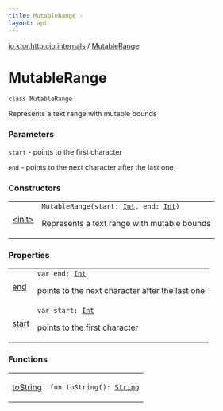 ```yaml
---
title: MutableRange - 
layout: api
---
```


<div class='api-docs-breadcrumbs'><a href="../index.html">io.ktor.http.cio.internals</a> / <a href="./index.html">MutableRange</a></div>

# MutableRange

<div class="signature"><code><span class="keyword">class </span><span class="identifier">MutableRange</span></code></div>

Represents a text range with mutable bounds

### Parameters

<code>start</code> - points to the first character

<code>end</code> - points to the next character after the last one

### Constructors

<table class="api-docs-table">
<tbody>
<tr>
<td markdown="1">

<a href="-init-.html">&lt;init&gt;</a>


</td>
<td markdown="1">
<div class="signature"><code><span class="identifier">MutableRange</span><span class="symbol">(</span><span class="parameterName" id="io.ktor.http.cio.internals.MutableRange$<init>(kotlin.Int, kotlin.Int)/start">start</span><span class="symbol">:</span>&nbsp;<a href="https://kotlinlang.org/api/latest/jvm/stdlib/kotlin/-int/index.html"><span class="identifier">Int</span></a><span class="symbol">, </span><span class="parameterName" id="io.ktor.http.cio.internals.MutableRange$<init>(kotlin.Int, kotlin.Int)/end">end</span><span class="symbol">:</span>&nbsp;<a href="https://kotlinlang.org/api/latest/jvm/stdlib/kotlin/-int/index.html"><span class="identifier">Int</span></a><span class="symbol">)</span></code></div>

Represents a text range with mutable bounds


</td>
</tr>
</tbody>
</table>

### Properties

<table class="api-docs-table">
<tbody>
<tr>
<td markdown="1">

<a href="end.html">end</a>


</td>
<td markdown="1">
<div class="signature"><code><span class="keyword">var </span><span class="identifier">end</span><span class="symbol">: </span><a href="https://kotlinlang.org/api/latest/jvm/stdlib/kotlin/-int/index.html"><span class="identifier">Int</span></a></code></div>

points to the next character after the last one


</td>
</tr>
<tr>
<td markdown="1">

<a href="start.html">start</a>


</td>
<td markdown="1">
<div class="signature"><code><span class="keyword">var </span><span class="identifier">start</span><span class="symbol">: </span><a href="https://kotlinlang.org/api/latest/jvm/stdlib/kotlin/-int/index.html"><span class="identifier">Int</span></a></code></div>

points to the first character


</td>
</tr>
</tbody>
</table>

### Functions

<table class="api-docs-table">
<tbody>
<tr>
<td markdown="1">

<a href="to-string.html">toString</a>


</td>
<td markdown="1">
<div class="signature"><code><span class="keyword">fun </span><span class="identifier">toString</span><span class="symbol">(</span><span class="symbol">)</span><span class="symbol">: </span><a href="https://kotlinlang.org/api/latest/jvm/stdlib/kotlin/-string/index.html"><span class="identifier">String</span></a></code></div>

</td>
</tr>
</tbody>
</table>

